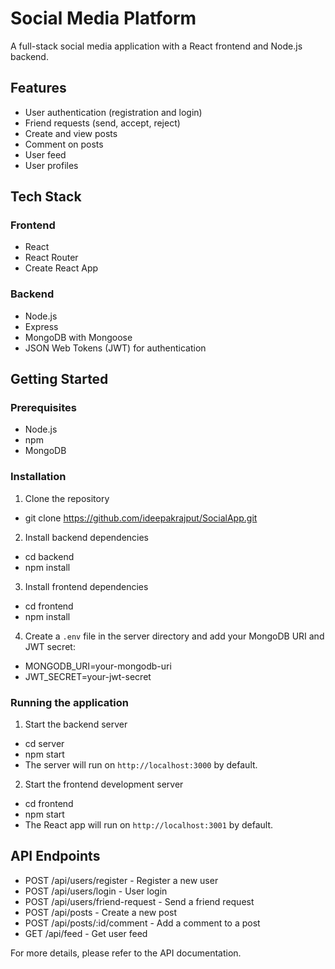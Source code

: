 # Social Media Platform

A full-stack social media application with a React frontend and Node.js backend.

## Features

- User authentication (registration and login)
- Friend requests (send, accept, reject)
- Create and view posts
- Comment on posts
- User feed
- User profiles

## Tech Stack

### Frontend
- React
- React Router
- Create React App

### Backend
- Node.js
- Express
- MongoDB with Mongoose
- JSON Web Tokens (JWT) for authentication

## Getting Started

### Prerequisites

- Node.js
- npm
- MongoDB

### Installation

1. Clone the repository
  - git clone https://github.com/ideepakrajput/SocialApp.git
2. Install backend dependencies
- cd backend
- npm install
3. Install frontend dependencies
- cd frontend
- npm install

4. Create a `.env` file in the server directory and add your MongoDB URI and JWT secret:
- MONGODB_URI=your-mongodb-uri
- JWT_SECRET=your-jwt-secret

### Running the application

1. Start the backend server
- cd server 
- npm start
- The server will run on `http://localhost:3000` by default.

2. Start the frontend development server
- cd frontend 
- npm start
- The React app will run on `http://localhost:3001` by default.

## API Endpoints

- POST /api/users/register - Register a new user
- POST /api/users/login - User login
- POST /api/users/friend-request - Send a friend request
- POST /api/posts - Create a new post
- POST /api/posts/:id/comment - Add a comment to a post
- GET /api/feed - Get user feed

For more details, please refer to the API documentation.
